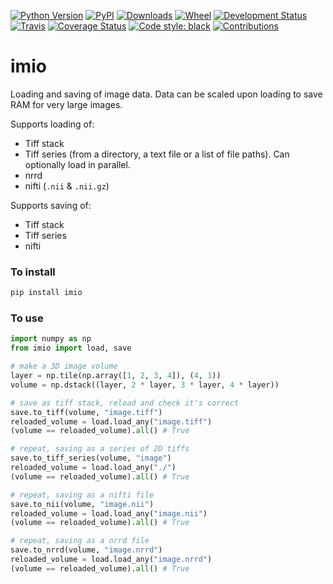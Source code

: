 [![Python Version](https://img.shields.io/pypi/pyversions/imio.svg)](https://pypi.org/project/imio)
[![PyPI](https://img.shields.io/pypi/v/imio.svg)](https://pypi.org/project/imio)
[![Downloads](https://pepy.tech/badge/imio)](https://pepy.tech/project/imio)
[![Wheel](https://img.shields.io/pypi/wheel/imio.svg)](https://pypi.org/project/imio)
[![Development Status](https://img.shields.io/pypi/status/imio.svg)](https://github.com/adamltyson/imio)
[![Travis](https://img.shields.io/travis/com/adamltyson/imio?label=Travis%20CI)](
    https://travis-ci.com/adamltyson/imio)
[![Coverage Status](https://coveralls.io/repos/github/adamltyson/imio/badge.svg?branch=master)](https://coveralls.io/github/adamltyson/imio?branch=master)
[![Code style: black](https://img.shields.io/badge/code%20style-black-000000.svg)](https://github.com/python/black)
[![Contributions](https://img.shields.io/badge/Contributions-Welcome-brightgreen.svg)](https://github.com/adamltyson/imio)


# imio
Loading and saving of image data. Data can be scaled upon loading to save RAM for very large images.

Supports loading of:
* Tiff stack
* Tiff series (from a directory, a text file or a list of file paths). Can optionally load in parallel.
* nrrd
* nifti (`.nii` & `.nii.gz`)

Supports saving of:
* Tiff stack
* Tiff series
* nifti 

### To install
```bash
pip install imio
```

### To use
```python
import numpy as np
from imio import load, save

# make a 3D image volume
layer = np.tile(np.array([1, 2, 3, 4]), (4, 1))
volume = np.dstack((layer, 2 * layer, 3 * layer, 4 * layer))

# save as tiff stack, reload and check it's correct
save.to_tiff(volume, "image.tiff")
reloaded_volume = load.load_any("image.tiff")
(volume == reloaded_volume).all() # True

# repeat, saving as a series of 2D tiffs
save.to_tiff_series(volume, "image")
reloaded_volume = load.load_any("./")
(volume == reloaded_volume).all() # True

# repeat, saving as a nifti file
save.to_nii(volume, "image.nii")
reloaded_volume = load.load_any("image.nii")
(volume == reloaded_volume).all() # True

# repeat, saving as a nrrd file
save.to_nrrd(volume, "image.nrrd")
reloaded_volume = load.load_any("image.nrrd")
(volume == reloaded_volume).all() # True
```

